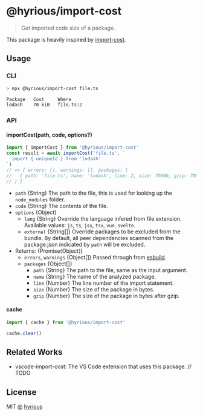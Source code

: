 # @hyrious/import-cost

> Get imported code size of a package.

This package is heavily inspired by [import-cost](https://github.com/wix/import-cost).

## Usage

### CLI

```bash
> npx @hyrious/import-cost file.ts

Package   Cost     Where
lodash    70 kiB   file.ts:2
```

### API

#### importCost(path, code, options?)

```js
import { importCost } from '@hyrious/import-cost'
const result = await importCost('file.ts', `
  import { uniqueId } from 'lodash'
`)
// => { errors: [], warnings: [], packages: [
//   { path: 'file.ts', name: 'lodash', line: 2, size: 70000, gzip: 70000 }
// ] }
```

- `path` {String} The path to the file, this is used for looking up the `node_modules` folder.
- `code` {String} The contents of the file.
- `options` {Object}
  - `lang` {String} Override the language infered from file extension. Available values: `js`, `ts`, `jsx`, `tsx`, `vue`, `svelte`.
  - `external` {String[]} Override packages to be excluded from the bundle. By default, all peer dependencies scanned from the package.json indicated by `path` will be excluded.
- Returns: {Promise&lang;Object&rang;}
  - `errors`, `warnings` {Object[]} Passed through from [esbuild](https://esbuild.github.io/api/#build-api).
  - `packages` {Object[]}
    - `path` {String} The path to the file, same as the input argument.
    - `name` {String} The name of the analyzed package.
    - `line` {Number} The line number of the import statement.
    - `size` {Number} The size of the package in bytes.
    - `gzip` {Number} The size of the package in bytes after gzip.

#### cache

```js
import { cache } from '@hyrious/import-cost'

cache.clear()
```

## Related Works

- vscode-import-cost: The VS Code extension that uses this package. // TODO

## License

MIT @ [hyrious](https://github.com/hyrious)
